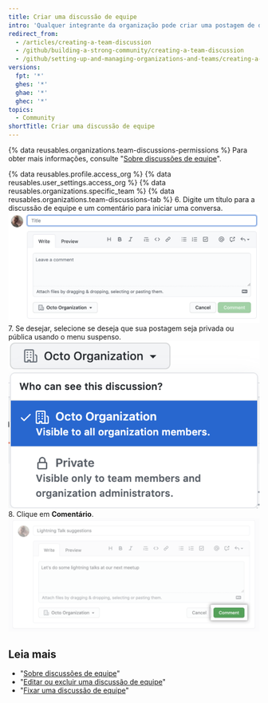 ```yaml
---
title: Criar uma discussão de equipe
intro: 'Qualquer integrante da organização pode criar uma postagem de discussão de equipe _pública_. Para criar uma postagem de discussão de equipe _privada_, você deve ser um integrante da equipe ou proprietário da organização.'
redirect_from:
  - /articles/creating-a-team-discussion
  - /github/building-a-strong-community/creating-a-team-discussion
  - /github/setting-up-and-managing-organizations-and-teams/creating-a-team-discussion
versions:
  fpt: '*'
  ghes: '*'
  ghae: '*'
  ghec: '*'
topics:
  - Community
shortTitle: Criar uma discussão de equipe
---
```


{% data reusables.organizations.team-discussions-permissions %} Para obter mais informações, consulte "[Sobre discussões de equipe](/organizations/collaborating-with-your-team/about-team-discussions)".

{% data reusables.profile.access_org %}
{% data reusables.user_settings.access_org %}
{% data reusables.organizations.specific_team %}
{% data reusables.organizations.team-discussions-tab %}
6. Digite um título para a discussão de equipe e um comentário para iniciar uma conversa. ![Novo comentário de discussão de equipe](/assets/images/help/projects/team-discussions-comment.png)
7. Se desejar, selecione se deseja que sua postagem seja privada ou pública usando o menu suspenso. ![Menu de configurações de privacidade das discussões de equipe](/assets/images/help/projects/team-discussions-privacy-menu.png)
8. Clique em **Comentário**. ![Botão Create new team discussions comment (Criar comentário de discussões de equipe)](/assets/images/help/projects/team-discussions-comment-button.png)

## Leia mais

  - "[Sobre discussões de equipe](/organizations/collaborating-with-your-team/about-team-discussions)"
  - "[Editar ou excluir uma discussão de equipe](/organizations/collaborating-with-your-team/editing-or-deleting-a-team-discussion)"
  - "[Fixar uma discussão de equipe](/organizations/collaborating-with-your-team/pinning-a-team-discussion)"
